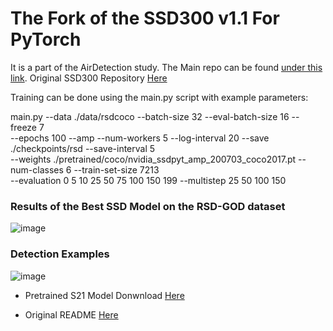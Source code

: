 # The Fork of the SSD300 v1.1 For PyTorch


It is a part of the AirDetection study. The Main repo can be found [under this link](https://github.com/theATM/AirDetection). Original SSD300 Repository [Here](https://github.com/NVIDIA/DeepLearningExamples/tree/master/PyTorch/Detection/SSD)

Training can be done using the main.py script with example parameters:

main.py --data ./data/rsdcoco --batch-size 32 --eval-batch-size 16 --freeze 7 <br>
--epochs 100 --amp --num-workers 5 --log-interval 20 --save ./checkpoints/rsd --save-interval 5 <br>
--weights ./pretrained/coco/nvidia_ssdpyt_amp_200703_coco2017.pt --num-classes 6 --train-set-size 7213 <br>
--evaluation 0 5 10 25 50 75 100 150 199 --multistep 25 50 100 150 <br>


### Results of the Best SSD Model on the RSD-GOD dataset

![image](https://github.com/theATM/NviSSD/assets/48883111/8fcacbbc-2b8c-4fe3-af86-00ea53bb7acb)


### Detection Examples

![image](https://github.com/theATM/NviSSD/assets/48883111/fa710736-d77c-4c72-b1ff-6adc23953370)


* Pretrained S21 Model Donwnload [Here](https://drive.google.com/file/d/1TVtVp_qJ0GdEV0s-6AZsdF_A8kXXnT4U/view?usp=sharing) 


* Original README [Here](README_ORIGINAL.md)


